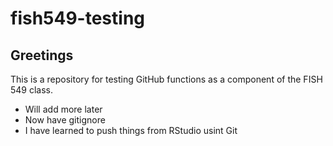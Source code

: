 # fish549-testing

## Greetings

This is a repository for testing GitHub functions as a component of the FISH 549 class. 

* Will add more later
* Now have gitignore
* I have learned to push things from RStudio usint Git
